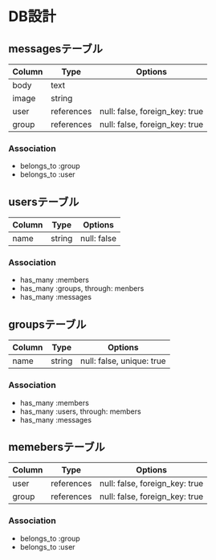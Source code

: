 # DB設計

## messagesテーブル
|Column|Type|Options|
|------|----|-------|
|body|text|
|image|string|
|user|references|null: false, foreign_key: true|
|group|references|null: false, foreign_key: true|
<!-- null:  false　は、NOT NULL制約 -->
<!-- foreign_key: true　は、外部キー制約 -->

### Association
- belongs_to :group
- belongs_to :user

## usersテーブル
|Column|Type|Options|
|------|----|-------|
|name|string|null: false|

### Association
- has_many :members
- has_many :groups, through: menbers
- has_many :messages

## groupsテーブル
|Column|Type|Options|
|------|----|-------|
|name|string|null: false, unique: true|
<!-- unique: true　は、一意性制約 -->

### Association
- has_many :members
- has_many :users, through: members
- has_many :messages

## memebersテーブル
|Column|Type|Options|
|------|----|-------|
|user|references|null: false, foreign_key: true|
|group|references|null: false, foreign_key: true|

### Association
- belongs_to :group
- belongs_to :user